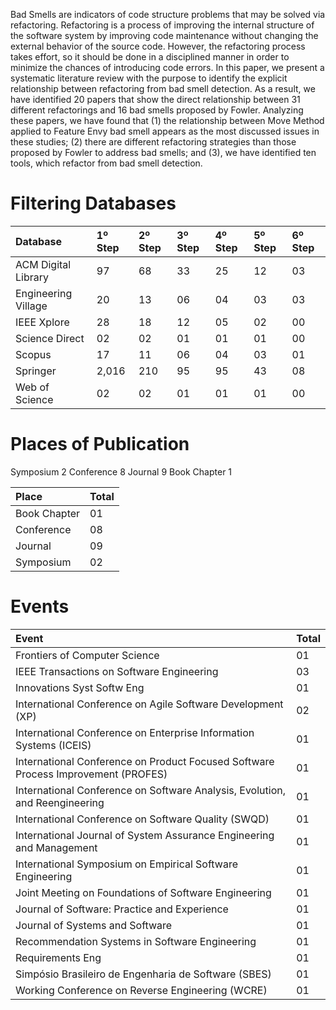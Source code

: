 Bad Smells are indicators of code structure problems that may be solved via refactoring.
Refactoring is a process of improving the internal structure of the software system by 
improving code maintenance without changing the external behavior of the source code. 
However, the refactoring process takes effort, so it should be done in a disciplined manner 
in order to minimize the chances of introducing code errors. In this paper, we present a 
systematic literature review with the purpose to identify the explicit relationship between 
refactoring from bad smell detection. As a result, we have identified 20 papers that show the 
direct relationship between 31 different refactorings and 16 bad smells proposed by Fowler. 
Analyzing these papers, we have found that (1) the relationship between Move Method applied to 
Feature Envy bad smell appears as the most discussed issues in these studies; (2) there are 
different refactoring strategies than those proposed by Fowler to address bad smells; and (3), 
we have identified ten tools, which refactor from bad smell detection.



# Filtering Databases



| Database            | 1º Step | 2º Step | 3º Step | 4º Step | 5º Step | 6º Step |
|:--------------------|:--------|:--------|:--------|:--------|:--------|:--------|
| ACM Digital Library | 97 | 68  | 33 | 25 | 12 | 03 |
| Engineering Village | 20 | 13  | 06 | 04 | 03 | 03 |
| IEEE Xplore         | 28 | 18  | 12 | 05 | 02 | 00 |
| Science Direct      | 02 | 02  | 01 | 01 | 01 | 00 |
| Scopus              | 17 | 11  | 06 | 04 | 03 | 01 |
| Springer            | 2,016 | 210  | 95 | 95 | 43 | 08 |
| Web of Science      | 02 | 02  | 01 | 01 | 01 | 00 |

# Places of Publication

Symposium	2
Conference	8
Journal	9
Book Chapter	1

| Place            | Total |
|:-----------------|:------|
| Book Chapter     | 01 |
| Conference       | 08 |
| Journal          | 09 |
| Symposium        | 02 |


# Events
| Event                                                                             | Total |
|:----------------------------------------------------------------------------------|:------|
| Frontiers of Computer Science                                                     | 01 |
| IEEE Transactions on Software Engineering	                                        | 03 |
| Innovations Syst Softw Eng                                                        | 01 |
| International Conference on Agile Software Development (XP)	                      | 02 |
| International Conference on Enterprise Information Systems (ICEIS)              	| 01 |
| International Conference on Product Focused Software Process Improvement (PROFES)	| 01 |
| International Conference on Software Analysis, Evolution, and Reengineering	      | 01 |
| International Conference on Software Quality (SWQD)                             	| 01 |
| International Journal of System Assurance Engineering and Management            	| 01 |
| International Symposium on Empirical Software Engineering                       	| 01 |
| Joint Meeting on Foundations of Software Engineering	                            | 01 |
| Journal of Software: Practice and Experience	                                    | 01 |
| Journal of Systems and Software                                                 	| 01 |
| Recommendation Systems in Software Engineering	                                  | 01 |
| Requirements Eng                                                                	| 01 |
| Simpósio Brasileiro de Engenharia de Software (SBES)	                            | 01 |
| Working Conference on Reverse Engineering (WCRE)                          	      | 01 |
